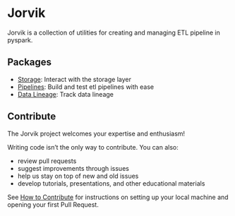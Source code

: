 # Jorvik
Jorvik is a collection of utilities for creating and managing ETL pipeline in pyspark.

## Packages
- [Storage](jorvik/storage/README.md): Interact with the storage layer
- [Pipelines](jorvik/pipelines/README.md): Build and test etl pipelines with ease
- [Data Lineage](jorvik/data_lineage/README.md): Track data lineage

## Contribute
The Jorvik project welcomes your expertise and enthusiasm!

Writing code isn’t the only way to contribute. You can also:

- review pull requests
- suggest improvements through issues
- help us stay on top of new and old issues
- develop tutorials, presentations, and other educational materials

See [How to Contribute](how_to_contribute.md) for instructions on setting up your local machine and opening your first Pull Request.

